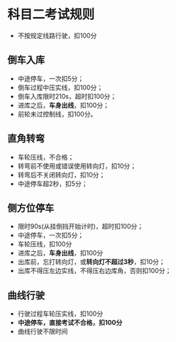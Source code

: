 # 科目二考试规则

* 不按规定线路行驶，扣100分

## 倒车入库
* 中途停车，一次扣5分；
* 倒车过程中压实线，扣100分；
* 倒车入库限时210s，超时扣100分；
* 进库之后，**车身出线**，扣100分；
* 前轮未过控制线，扣100分。

## 直角转弯
* 车轮压线，不合格；
* 转弯前不使用或错误使用转向灯，扣10分；
* 转弯后不关闭转向灯，扣10分；
* 中途停车超2秒，扣5分；

## 侧方位停车
* 限时90s(从挂倒挡开始计时)，超时扣100分；
* 中途停车，一次扣5分；
* 车轮压线，扣100分
* 进库之后，**车身出线**，扣100分
* 出库前，忘打转向灯，或**转向灯不超过3秒**，扣10分；
* 出库不得压左边实线，不得压右边库角，否则扣100分；

## 曲线行驶
* 行驶过程车轮压实线，扣100分
* **中途停车，直接考试不合格，扣100分**
* 曲线行驶不限时间
